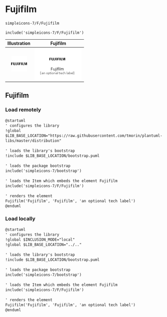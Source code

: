 # Fujifilm


```text
simpleicons-7/F/Fujifilm
```

```text
include('simpleicons-7/F/Fujifilm')
```



| Illustration | Fujifilm |
| :---: | :---: |
| ![illustration for Illustration](../../simpleicons-7/F/Fujifilm.png) | ![illustration for Fujifilm](../../simpleicons-7/F/Fujifilm.Local.png) |




## Fujifilm

### Load remotely
```plantuml
@startuml
' configures the library
!global $LIB_BASE_LOCATION="https://raw.githubusercontent.com/tmorin/plantuml-libs/master/distribution"

' loads the library's bootstrap
!include $LIB_BASE_LOCATION/bootstrap.puml

' loads the package bootstrap
include('simpleicons-7/bootstrap')

' loads the Item which embeds the element Fujifilm
include('simpleicons-7/F/Fujifilm')

' renders the element
Fujifilm('Fujifilm', 'Fujifilm', 'an optional tech label')
@enduml
```

### Load locally
```plantuml
@startuml
' configures the library
!global $INCLUSION_MODE="local"
!global $LIB_BASE_LOCATION="../.."

' loads the library's bootstrap
!include $LIB_BASE_LOCATION/bootstrap.puml

' loads the package bootstrap
include('simpleicons-7/bootstrap')

' loads the Item which embeds the element Fujifilm
include('simpleicons-7/F/Fujifilm')

' renders the element
Fujifilm('Fujifilm', 'Fujifilm', 'an optional tech label')
@enduml
```

